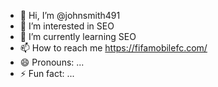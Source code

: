 - 👋 Hi, I’m @johnsmith491
- 👀 I’m interested in SEO
- 🌱 I’m currently learning SEO
- 📫 How to reach me  https://fifamobilefc.com/
- 😄 Pronouns: ...
- ⚡ Fun fact: ...

<!---
johnsmith491/johnsmith491 is a ✨ special ✨ repository because its `README.md` (this file) appears on your GitHub profile.
You can click the Preview link to take a look at your changes.
--->
